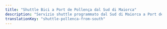 ```yaml
---
title: "Shuttle Bici a Port de Pollença dal Sud di Maiorca"
description: "Servizio shuttle programmato dal Sud di Maiorca a Port de Pollença. Pedala la Tramuntana andata, shuttle ritorno."
translationKey: "shuttle-pollenca-from-south"
---
```


<!-- Content will be added later -->
